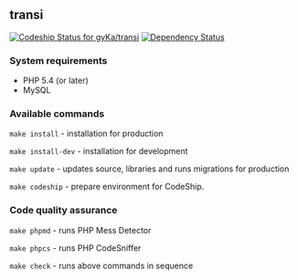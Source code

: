 ## transi

[ ![Codeship Status for gyKa/transi](https://www.codeship.io/projects/72b86db0-0c02-0132-b895-1a6ea54ccc5e/status)](https://www.codeship.io/projects/32092)
[![Dependency Status](https://www.versioneye.com/user/projects/53ee6f0f13bb06f7cc000330/badge.svg?style=flat)](https://www.versioneye.com/user/projects/53ee6f0f13bb06f7cc000330)

### System requirements

* PHP 5.4 (or later)
* MySQL

### Available commands

`make install` - installation for production

`make install-dev` - installation for development

`make update` - updates source, libraries and runs migrations for production

`make codeship` - prepare environment for CodeShip.

### Code quality assurance

`make phpmd` - runs PHP Mess Detector

`make phpcs` - runs PHP CodeSniffer

`make check` - runs above commands in sequence
